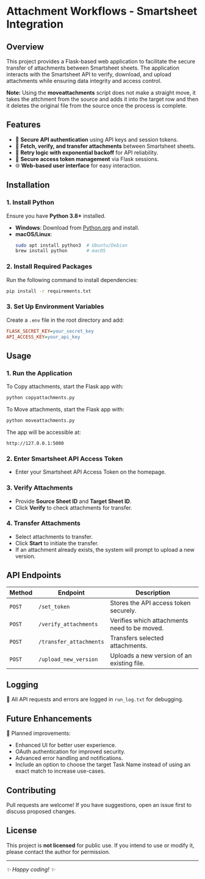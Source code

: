 # Attachment Workflows - Smartsheet Integration

## Overview

This project provides a Flask-based web application to facilitate the secure transfer of attachments between Smartsheet sheets. The application interacts with the Smartsheet API to verify, download, and upload attachments while ensuring data integrity and access control.

**Note:** Using the **moveattachments** script does not make a straight move, it takes the attchment from the source and adds it into the target row and then it deletes the original file from the source once the process is complete. 

## Features

- 🔑 **Secure API authentication** using API keys and session tokens.
- 📁 **Fetch, verify, and transfer attachments** between Smartsheet sheets.
- 🔄 **Retry logic with exponential backoff** for API reliability.
- 🔐 **Secure access token management** via Flask sessions.
- 🌐 **Web-based user interface** for easy interaction.

## Installation

### **1. Install Python**

Ensure you have **Python 3.8+** installed.

- **Windows**: Download from [Python.org](https://www.python.org/downloads/) and install.
- **macOS/Linux**:
  ```sh
  sudo apt install python3  # Ubuntu/Debian
  brew install python       # macOS
  ```

### **2. Install Required Packages**

Run the following command to install dependencies:

```sh
pip install -r requirements.txt
```

### **3. Set Up Environment Variables**

Create a `.env` file in the root directory and add:

```ini
FLASK_SECRET_KEY=your_secret_key
API_ACCESS_KEY=your_api_key
```

## Usage

### **1. Run the Application**

To Copy attachments, start the Flask app with:

```sh
python copyattachments.py
```

To Move attachments, start the Flask app with:

```sh
python moveattachments.py
```

The app will be accessible at:

```
http://127.0.0.1:5000
```

### **2. Enter Smartsheet API Access Token**

- Enter your Smartsheet API Access Token on the homepage.

### **3. Verify Attachments**

- Provide **Source Sheet ID** and **Target Sheet ID**.
- Click **Verify** to check attachments for transfer.

### **4. Transfer Attachments**

- Select attachments to transfer.
- Click **Start** to initiate the transfer.
- If an attachment already exists, the system will prompt to upload a new version.

## API Endpoints

| Method | Endpoint                | Description                                  |
| ------ | ----------------------- | -------------------------------------------- |
| `POST` | `/set_token`            | Stores the API access token securely.        |
| `POST` | `/verify_attachments`   | Verifies which attachments need to be moved. |
| `POST` | `/transfer_attachments` | Transfers selected attachments.              |
| `POST` | `/upload_new_version`   | Uploads a new version of an existing file.   |

## Logging

📜 All API requests and errors are logged in `run_log.txt` for debugging.

## Future Enhancements

🚀 Planned improvements:

- Enhanced UI for better user experience.
- OAuth authentication for improved security.
- Advanced error handling and notifications.
- Include an option to choose the target Task Name instead of using an exact match to increase use-cases.

## Contributing

Pull requests are welcome! If you have suggestions, open an issue first to discuss proposed changes.

## License

This project is **not licensed** for public use. If you intend to use or modify it, please contact the author for permission.

---

*✨ Happy coding! ✨*

